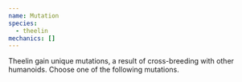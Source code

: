 ```yaml
---
name: Mutation
species:
  - theelin
mechanics: []
---
```

Theelin gain unique mutations, a result of cross-breeding with other humanoids. Choose one of the following mutations.
